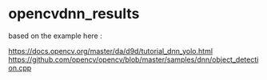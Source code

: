# opencvdnn_results

based on the example here :

https://docs.opencv.org/master/da/d9d/tutorial_dnn_yolo.html
https://github.com/opencv/opencv/blob/master/samples/dnn/object_detection.cpp
